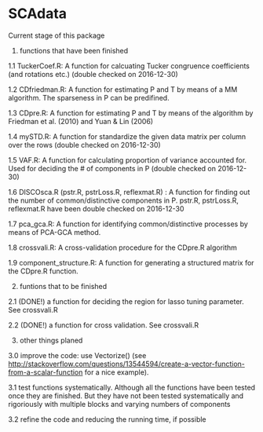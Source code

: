 

# SCAdata

Current stage of this package

1. functions that have been finished

  1.1 TuckerCoef.R: A function for calcuating Tucker congruence coefficients (and rotations etc.) (double checked on 2016-12-30)
  
  1.2 CDfriedman.R: A function for estimating P and T by means of a MM algorithm. The sparseness in P can be predifined. 
  
  1.3 CDpre.R: A function for estimating P and T by means of the algorithm by Friedman et al. (2010) and Yuan & Lin (2006)
  
  1.4 mySTD.R: A function for standardize the given data matrix per column over the rows (double checked on 2016-12-30)
  
  1.5 VAF.R: A function for calculating proportion of variance accounted for. Used for deciding the # of components in P (double checked on 2016-12-30)
  
  1.6 DISCOsca.R (pstr.R, pstrLoss.R, reflexmat.R) : A function for finding out the number of common/distinctive components in P. pstr.R, pstrLoss.R, reflexmat.R have been double checked on 2016-12-30
  
  1.7 pca_gca.R: A function for identifying common/distinctive processes by means of PCA-GCA method. 
  
  1.8 crossvali.R: A cross-validation procedure for the CDpre.R algorithm
  
  1.9 component_structure.R: A function for generating a structured matrix for the CDpre.R function.  
  
  
2. funtions that to be finished

  2.1 (DONE!) a function for deciding the region for lasso tuning parameter. See crossvali.R
  
  2.2 (DONE!) a function for cross validation. See crossvali.R
  
3. other things planed

  3.0 improve the code: use Vectorize() (see http://stackoverflow.com/questions/13544594/create-a-vector-function-from-a-scalar-function for a nice example).

  3.1 test functions systematically. Although all the functions have been tested once they are finished. But they have not been tested systematically and rigoriously with multiple blocks and varying numbers of components
  
  3.2 refine the code and reducing the running time, if possible
  
  
